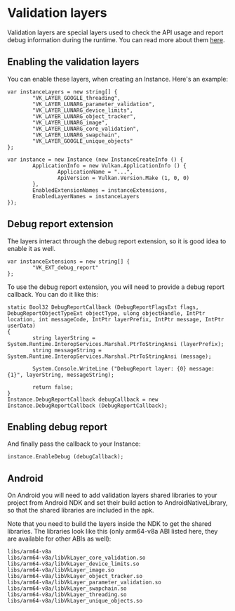 # Validation layers

Validation layers are special layers used to check the API usage and report debug information during the runtime. You can read more about them [here](https://github.com/KhronosGroup/Vulkan-LoaderAndValidationLayers/blob/main/layers/README.md).

## Enabling the validation layers

You can enable these layers, when creating an Instance. Here's an example:

~~~~
var instanceLayers = new string[] {
        "VK_LAYER_GOOGLE_threading",
        "VK_LAYER_LUNARG_parameter_validation",
        "VK_LAYER_LUNARG_device_limits",
        "VK_LAYER_LUNARG_object_tracker",
        "VK_LAYER_LUNARG_image",
        "VK_LAYER_LUNARG_core_validation",
        "VK_LAYER_LUNARG_swapchain",
        "VK_LAYER_GOOGLE_unique_objects"
};

var instance = new Instance (new InstanceCreateInfo () {
        ApplicationInfo = new Vulkan.ApplicationInfo () {
                ApplicationName = "...",
                ApiVersion = Vulkan.Version.Make (1, 0, 0)
        },
        EnabledExtensionNames = instanceExtensions,
        EnabledLayerNames = instanceLayers
});
~~~~

## Debug report extension

The layers interact through the debug report extension, so it is good idea to enable it as well.

~~~~
var instanceExtensions = new string[] {
        "VK_EXT_debug_report"
};
~~~~

To use the debug report extension, you will need to provide a debug report callback. You can do it like this:

~~~~
static Bool32 DebugReportCallback (DebugReportFlagsExt flags, DebugReportObjectTypeExt objectType, ulong objectHandle, IntPtr location, int messageCode, IntPtr layerPrefix, IntPtr message, IntPtr userData)
{
        string layerString = System.Runtime.InteropServices.Marshal.PtrToStringAnsi (layerPrefix);
        string messageString = System.Runtime.InteropServices.Marshal.PtrToStringAnsi (message);

        System.Console.WriteLine ("DebugReport layer: {0} message: {1}", layerString, messageString);

        return false;
}
Instance.DebugReportCallback debugCallback = new Instance.DebugReportCallback (DebugReportCallback);
~~~~

## Enabling debug report

And finally pass the callback to your Instance:

~~~~
instance.EnableDebug (debugCallback);
~~~~

## Android

On Android you will need to add validation layers shared libraries to your project from Android NDK and set their build action to AndroidNativeLibrary, so that the shared libraries are included in the apk.

Note that you need to build the layers inside the NDK to get the shared libraries. The libraries look like this (only arm64-v8a ABI listed here, they are available for other ABIs as well):

~~~~
libs/arm64-v8a
libs/arm64-v8a/libVkLayer_core_validation.so
libs/arm64-v8a/libVkLayer_device_limits.so
libs/arm64-v8a/libVkLayer_image.so
libs/arm64-v8a/libVkLayer_object_tracker.so
libs/arm64-v8a/libVkLayer_parameter_validation.so
libs/arm64-v8a/libVkLayer_swapchain.so
libs/arm64-v8a/libVkLayer_threading.so
libs/arm64-v8a/libVkLayer_unique_objects.so
~~~~
